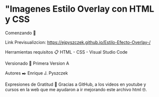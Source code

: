 # "Imagenes Estilo Overlay con HTML y CSS

Comenzando 🚀

Link Previsualizcion: https://ejpyszczek.github.io/Estilo-Efecto-Overlay-/

Herramientas requisitos 📋 HTML - CSS - Visual Studio Code

Versionado 📌 Primera Version A

Autores ✒️ Enrique J. Pyszczek

Expresiones de Gratitud 🎁 Gracias a GitHub, a los videos en youtube y cursos en la web que me ayudaron a ir mejorando este archivo html 🤓.
